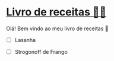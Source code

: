 # <u>**Livro de receitas** **:man_cook:**</u>



Olá! Bem vindo ao meu livro de receitas :wave:

- [ ] Lasanha
- [ ] Strogonoff de Frango





